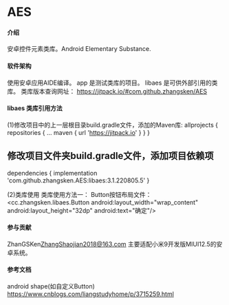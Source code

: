 # AES

#### 介绍
安卓控件元素类库。Android Elementary Substance.

#### 软件架构
使用安卓应用AIDE编译。
app 是测试类库的项目。
libaes 是可供外部引用的类库。
类库版本查询网址：
https://jitpack.io/#com.github.zhangsken/AES

#### libaes 类库引用方法
(1)修改项目中的上一层根目录build.gradle文件，添加的Maven库:
    allprojects {
        repositories {
            ...
            maven { url 'https://jitpack.io' }
        }
    }
## 修改项目文件夹build.gradle文件，添加项目依赖项
dependencies {
            implementation 'com.github.zhangsken.AES:libaes:3.1.220805.5'
	}
    
    
(2)类库使用
类库使用方法一：
Button按钮布局文件：
<cc.zhangsken.libaes.Button
        android:layout_width="wrap_content"
        android:layout_height="32dp"
		android:text="确定"/>
		
#### 参与贡献
ZhanGSKen<ZhangShaojian2018@163.com> 主要适配小米9开发版MIUI12.5的安卓系统。

#### 参考文档
android shape(如自定义Button)
https://www.cnblogs.com/liangstudyhome/p/3715259.html
